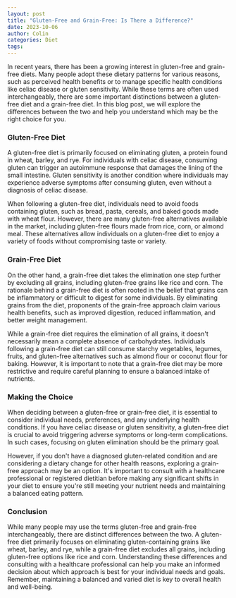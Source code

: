 ```yaml
---
layout: post
title: "Gluten-Free and Grain-Free: Is There a Difference?"
date: 2023-10-06
author: Colin
categories: Diet
tags: 
---
```


In recent years, there has been a growing interest in gluten-free and grain-free diets. Many people adopt these dietary patterns for various reasons, such as perceived health benefits or to manage specific health conditions like celiac disease or gluten sensitivity. While these terms are often used interchangeably, there are some important distinctions between a gluten-free diet and a grain-free diet. In this blog post, we will explore the differences between the two and help you understand which may be the right choice for you.

### Gluten-Free Diet

A gluten-free diet is primarily focused on eliminating gluten, a protein found in wheat, barley, and rye. For individuals with celiac disease, consuming gluten can trigger an autoimmune response that damages the lining of the small intestine. Gluten sensitivity is another condition where individuals may experience adverse symptoms after consuming gluten, even without a diagnosis of celiac disease.

When following a gluten-free diet, individuals need to avoid foods containing gluten, such as bread, pasta, cereals, and baked goods made with wheat flour. However, there are many gluten-free alternatives available in the market, including gluten-free flours made from rice, corn, or almond meal. These alternatives allow individuals on a gluten-free diet to enjoy a variety of foods without compromising taste or variety.

### Grain-Free Diet

On the other hand, a grain-free diet takes the elimination one step further by excluding all grains, including gluten-free grains like rice and corn. The rationale behind a grain-free diet is often rooted in the belief that grains can be inflammatory or difficult to digest for some individuals. By eliminating grains from the diet, proponents of the grain-free approach claim various health benefits, such as improved digestion, reduced inflammation, and better weight management.

While a grain-free diet requires the elimination of all grains, it doesn't necessarily mean a complete absence of carbohydrates. Individuals following a grain-free diet can still consume starchy vegetables, legumes, fruits, and gluten-free alternatives such as almond flour or coconut flour for baking. However, it is important to note that a grain-free diet may be more restrictive and require careful planning to ensure a balanced intake of nutrients.

### Making the Choice

When deciding between a gluten-free or grain-free diet, it is essential to consider individual needs, preferences, and any underlying health conditions. If you have celiac disease or gluten sensitivity, a gluten-free diet is crucial to avoid triggering adverse symptoms or long-term complications. In such cases, focusing on gluten elimination should be the primary goal.

However, if you don't have a diagnosed gluten-related condition and are considering a dietary change for other health reasons, exploring a grain-free approach may be an option. It's important to consult with a healthcare professional or registered dietitian before making any significant shifts in your diet to ensure you're still meeting your nutrient needs and maintaining a balanced eating pattern.

### Conclusion

While many people may use the terms gluten-free and grain-free interchangeably, there are distinct differences between the two. A gluten-free diet primarily focuses on eliminating gluten-containing grains like wheat, barley, and rye, while a grain-free diet excludes all grains, including gluten-free options like rice and corn. Understanding these differences and consulting with a healthcare professional can help you make an informed decision about which approach is best for your individual needs and goals. Remember, maintaining a balanced and varied diet is key to overall health and well-being.